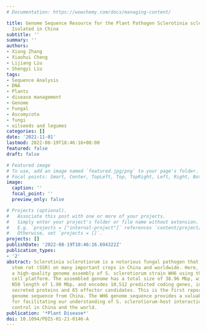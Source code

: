```yaml
---
# Documentation: https://wowchemy.com/docs/managing-content/

title: Genome Sequence Resource for the Plant Pathogen Sclerotinia sclerotiorum WH6
  Isolated in China
subtitle: ''
summary: ''
authors:
- Xiong Zhang
- Xiaohui Cheng
- Lijiang Liu
- Shengyi Liu
tags:
- Sequence Analysis
- DNA
- Plants
- disease management
- Genome
- Fungal
- Ascomycota
- fungi
- oilseeds and legumes
categories: []
date: '2021-11-01'
lastmod: 2022-08-19T18:46:16+08:00
featured: false
draft: false

# Featured image
# To use, add an image named `featured.jpg/png` to your page's folder.
# Focal points: Smart, Center, TopLeft, Top, TopRight, Left, Right, BottomLeft, Bottom, BottomRight.
image:
  caption: ''
  focal_point: ''
  preview_only: false

# Projects (optional).
#   Associate this post with one or more of your projects.
#   Simply enter your project's folder or file name without extension.
#   E.g. `projects = ["internal-project"]` references `content/project/deep-learning/index.md`.
#   Otherwise, set `projects = []`.
projects: []
publishDate: '2022-08-19T10:46:16.694322Z'
publication_types:
- '2'
abstract: Sclerotinia sclerotiorum is a notorious fungal pathogen that causes sclerotinia
  stem rot (SSR) on many important crops in China and worldwide. Here, we present
  a high-quality genome assembly of S. sclerotiorum strain WH6 using the PacBio SMRT
  cell platform. The assembled genome has a total size of 38.96 Mbp, with a contig
  N50 length of 1.90 Mbp, and encodes 10,512 predicted coding genes, including 685
  secreted proteins and 65 effector candidates. This is the first report of a S. sclerotiorum
  genome sequence from China. The WH6 genome sequence provides a valuable resource
  for facilitating our understanding of S. sclerotiorum-host interactions and SSR
  control in China and the world.
publication: '*Plant Disease*'
doi: 10.1094/PDIS-01-21-0146-A
---
```

